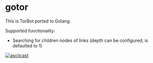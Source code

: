 # gotor

This is TorBot ported to Golang. 

Supported functionality:
- Searching for children nodes of links (depth can be configured, is defaulted to 1)

[![asciicast](https://asciinema.org/a/6DdaqGdUywBD0AexurcTXzEv4.svg)](https://asciinema.org/a/6DdaqGdUywBD0AexurcTXzEv4)
